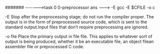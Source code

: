 ####### ------->task 0 0-preprocessor
ans ---> -E
gcc -E $CFILE -o c

 -E
Stop after the preprocessing stage; do not run the compiler proper. The output is in the form of preprocessed source code, which is sent to the standard output.Input files that don’t require preprocessing are ignored.

-o file
Place the primary output in file file. This applies to whatever sort of output is being produced, whether it be an executable file, an object filean assembler file or preprocessed C code.
